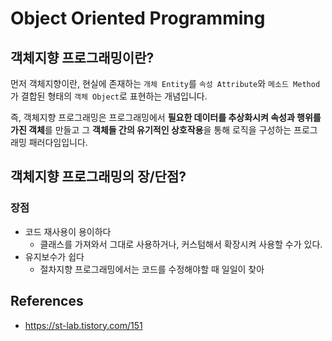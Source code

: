 # Object Oriented Programming

## 객체지향 프로그래밍이란?

먼저 객체지향이란, 현실에 존재하는 `개체 Entity`를 `속성 Attribute`와 `메소드 Method`가 결합된 형태의 `객체 Object`로 표현하는 개념입니다. 

즉, 객체지향 프로그래밍은 프로그래밍에서 **필요한 데이터를 추상화시켜 속성과 행위를 가진 객체**를 만들고 그 **객체들 간의 유기적인 상호작용**을 통해 로직을 구성하는 프로그래밍 패러다임입니다.

## 객체지향 프로그래밍의 장/단점?

### 장점

- 코드 재사용이 용이하다
  - 클래스를 가져와서 그대로 사용하거나, 커스텀해서 확장시켜 사용할 수가 있다.
- 유지보수가 쉽다
  - 절차지향 프로그래밍에서는 코드를 수정해야할 때 일일이 찾아 

## References

- https://st-lab.tistory.com/151